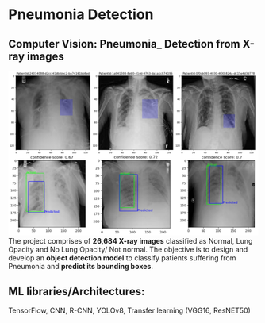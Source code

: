 # Pneumonia Detection

## Computer Vision: Pneumonia_ Detection from X-ray images
![|200](./assets/images/pneumonia.png) <br>The project comprises of **26,684 X-ray images** classified as Normal, Lung Opacity and No Lung Opacity/ Not normal. The objective is to design and develop an **object detection model** to classify patients suffering from Pneumonia and **predict its bounding boxes**. <br> 
## ML libraries/Architectures: 
TensorFlow, CNN, R-CNN, YOLOv8, Transfer learning (VGG16, ResNET50)
